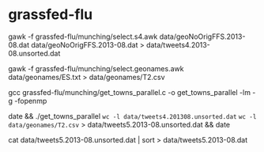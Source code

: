 # grassfed-flu

gawk -f grassfed-flu/munching/select.s4.awk data/geoNoOrigFFS.2013-08.dat data/geoNoOrigFFS.2013-08.dat > data/tweets4.2013-08.unsorted.dat

gawk -f grassfed-flu/munching/select.geonames.awk data/geonames/ES.txt > data/geonames/T2.csv

gcc grassfed-flu/munching/get_towns_parallel.c -o get_towns_parallel -lm  -g -fopenmp 

date && ./get_towns_parallel `wc -l data/tweets4.201308.unsorted.dat` `wc -l data/geonames/T2.csv` > data/tweets5.2013-08.unsorted.dat && date

cat data/tweets5.2013-08.unsorted.dat | sort > data/tweets5.2013-08.dat
